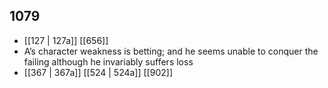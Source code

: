 ## 1079
- [[127 | 127a]] [[656]] 
- A’s character weakness is betting; and he seems unable to conquer the failing although he invariably suffers loss
- [[367 | 367a]] [[524 | 524a]] [[902]] 

